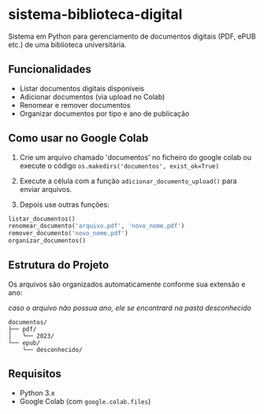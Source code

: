 # sistema-biblioteca-digital
Sistema em Python para gerenciamento de documentos digitais (PDF, ePUB etc.) de uma biblioteca universitária.

## Funcionalidades
- Listar documentos digitais disponíveis
- Adicionar documentos (via upload no Colab)
- Renomear e remover documentos
- Organizar documentos por tipo e ano de publicação

## Como usar no Google Colab
1. Crie um arquivo chamado 'documentos' no ficheiro do google colab ou execute o código 
`os.makedirs('documentos', exist_ok=True)`

2. Execute a célula com a função `adicionar_documento_upload()` para enviar arquivos.

3. Depois use outras funções:

```python
listar_documentos()
renomear_documento('arquivo.pdf', 'novo_nome.pdf')
remover_documento('novo_nome.pdf')
organizar_documentos()
```

## Estrutura do Projeto
Os arquivos são organizados automaticamente conforme sua extensão e ano:

*caso o arquivo não possua ano, ele se encontrará na pasta desconhecido*

```
documentos/
├── pdf/
│   └── 2023/
└── epub/
    └── desconhecido/
```

##  Requisitos
- Python 3.x
- Google Colab (com `google.colab.files`)
